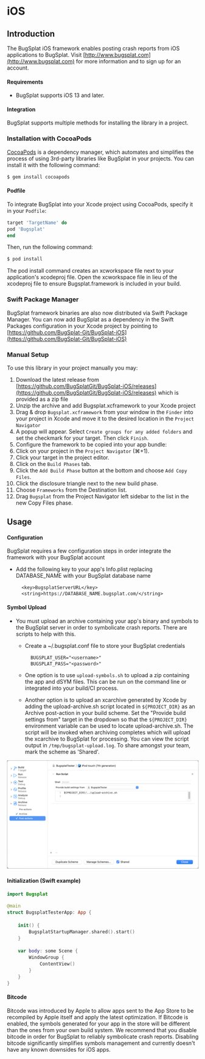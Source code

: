 # iOS

## Introduction

The BugSplat iOS framework enables posting crash reports from iOS applications to BugSplat. Visit [http://www.bugsplat.com](http://www.bugsplat.com) for more information and to sign up for an account.

#### Requirements

* BugSplat supports iOS 13 and later.

#### Integration

BugSplat supports multiple methods for installing the library in a project.

### Installation with CocoaPods

[CocoaPods](http://cocoapods.org) is a dependency manager, which automates and simplifies the process of using 3rd-party libraries like BugSplat in your projects. You can install it with the following command:

```bash
$ gem install cocoapods
```

#### Podfile

To integrate BugSplat into your Xcode project using CocoaPods, specify it in your `Podfile`:

```ruby
target 'TargetName' do
pod 'Bugsplat'
end
```

Then, run the following command:

```bash
$ pod install
```

The pod install command creates an xcworkspace file next to your application's xcodeproj file. Open the xcworkspace file in lieu of the xcodeproj file to ensure Bugsplat.framework is included in your build.

### Swift Package Manager

BugSplat framework binaries are also now distributed via Swift Package Manager. You can now add BugSplat as a dependency in the Swift Packages configuration in your Xcode project by pointing to [https://github.com/BugSplat-Git/BugSplat-iOS](https://github.com/BugSplat-Git/BugSplat-iOS)

### Manual Setup

To use this library in your project manually you may:

1. Download the latest release from [https://github.com/BugSplatGit/BugSplat-iOS/releases](https://github.com/BugSplatGit/BugSplat-iOS/releases) which is provided as a zip file
2. Unzip the archive and add Bugsplat.xcframework to your Xcode project
3. Drag & drop `Bugsplat.xcframework` from your window in the `Finder` into your project in Xcode and move it to the desired location in the `Project Navigator`
4. A popup will appear. Select `Create groups for any added folders` and set the checkmark for your target. Then click `Finish`.
5. Configure the framework to be copied into your app bundle:
6. Click on your project in the `Project Navigator` \(⌘+1\).
7. Click your target in the project editor.
8. Click on the `Build Phases` tab.
9. Click the `Add Build Phase` button at the bottom and choose `Add Copy Files`.
10. Click the disclosure triangle next to the new build phase.
11. Choose `Frameworks` from the Destination list.
12. Drag `Bugsplat` from the Project Navigator left sidebar to the list in the new Copy Files phase.

## Usage

#### Configuration

BugSplat requires a few configuration steps in order integrate the framework with your BugSplat account

* Add the following key to your app's Info.plist replacing DATABASE\_NAME with your BugSplat database name

  ```text
    <key>BugsplatServerURL</key>
    <string>https://DATABASE_NAME.bugsplat.com/</string>
  ```

#### Symbol Upload

* You must upload an archive containing your app's binary and symbols to the BugSplat server in order to symbolicate crash reports. There are scripts to help with this.
  * Create a ~/.bugsplat.conf file to store your BugSplat credentials

    ```text
      BUGSPLAT_USER="<username>"
      BUGSPLAT_PASS="<password>"
    ```

  * One option is to use `upload-symbols.sh` to upload a zip containing the app and dSYM files. This can be run on the command line or integrated into your build/CI process.
  * Another option is to upload an xcarchive generated by Xcode by adding the upload-archive.sh script located in `${PROJECT_DIR}` as an Archive post-action in your build scheme. Set the "Provide build settings from" target in the dropdown so that the `${PROJECT_DIR}` environment variable can be used to locate upload-archive.sh. The script will be invoked when archiving completes which will upload the xcarchive to BugSplat for processing. You can view the script output in `/tmp/bugsplat-upload.log`.  To share amongst your team, mark the scheme as 'Shared'.

![iOS Post Archive Script](../../../../.gitbook/assets/ios-post-archive-script.png)

#### Initialization \(Swift example\)

```swift
import Bugsplat
```

```swift
@main
struct BugsplatTesterApp: App {

    init() {
        BugsplatStartupManager.shared().start()
    }

    var body: some Scene {
        WindowGroup {
            ContentView()
        }
    }
}
```

#### Bitcode

Bitcode was introduced by Apple to allow apps sent to the App Store to be recompiled by Apple itself and apply the latest optimization. If Bitcode is enabled, the symbols generated for your app in the store will be different than the ones from your own build system. We recommend that you disable bitcode in order for BugSplat to reliably symbolicate crash reports. Disabling bitcode significantly simplifies symbols management and currently doesn't have any known downsides for iOS apps.

